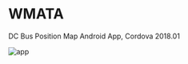 # WMATA
DC Bus Position Map Android App, Cordova
2018.01

![app](https://user-images.githubusercontent.com/13906239/35448184-a2584880-0287-11e8-8176-080b73eb9b7d.JPG)
